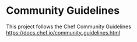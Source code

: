 # Community Guidelines

This project follows the Chef Community Guidelines <https://docs.chef.io/community_guidelines.html>
